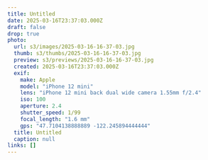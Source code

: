 ```yaml
---
title: Untitled
date: 2025-03-16T23:37:03.000Z
draft: false
drop: true
photo:
  url: s3/images/2025-03-16-16-37-03.jpg
  thumb: s3/thumbs/2025-03-16-16-37-03.jpg
  preview: s3/previews/2025-03-16-16-37-03.jpg
  created: 2025-03-16T23:37:03.000Z
  exif:
    make: Apple
    model: "iPhone 12 mini"
    lens: "iPhone 12 mini back dual wide camera 1.55mm f/2.4"
    iso: 100
    aperture: 2.4
    shutter_speed: 1/99
    focal_length: "1.6 mm"
    gps: "47.7104138888889 -122.245894444444"
  title: Untitled
  caption: null
links: []
---
```

